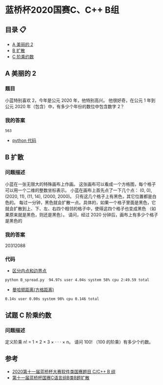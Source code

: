 # 蓝桥杯2020国赛C、C++ B组
## 目录 :clipboard:

-   [A 美丽的 2](#A-美丽的-2)
-   [B 扩散](#B-扩散)
-   [C 阶乘约数](#-C-阶乘约数)

## A 美丽的 2

### 题目

小蓝特别喜欢 2，今年是公元 2020 年，他特别高兴。
他很好奇，在公元 1 年到公元 2020 年（包含）中，有多少个年份的数位中包含数字 2？

### 我的答案
```plt
563
```
-   [python 代码](./A_beautiful_2.py)

## B 扩散

### 问题描述
小蓝在一张无限大的特殊画布上作画。
这张画布可以看成一个方格图，每个格子可以用一个二维的整数坐标表示。
小蓝在画布上首先点了一下几个点：
(0, 0), (2020, 11), (11, 14), (2000, 2000)。
只有这几个格子上有黑色，其它位置都是白色的。
每过一分钟，黑色就会扩散一点。具体的，如果一个格子里面是黑色，它
就会扩散到上、下、左、右四个相邻的格子中，使得这四个格子也变成黑色
（如果原来就是黑色，则还是黑色）。
请问，经过 2020 分钟后，画布上有多少个格子是黑色的

### 我的答案
20312088
### 代码
-   [区分内点和边界点](./B_spread.py)
```plt
python B_spread.py  94.97s user 4.04s system 58% cpu 2:49.59 total
```
-   [曼哈顿距离(方格距离)](./B_spread_Manhattan_distance.c)
```plt
0.14s user 0.00s system 98% cpu 0.146 total
```

## 试题 C 阶乘约数

### 问题描述
定义阶乘 n! = 1 × 2 × 3 × · · · × n。
请问 100! （100 的阶乘）有多少个约数。

## 参考
-   [2020第十一届蓝桥杯大赛软件类国赛题目 C/C++ B 组](https://blog.csdn.net/weixin_43985130/article/details/109695805)
-   [第十一届蓝桥杯国赛C语言组B类B题扩散](https://blog.csdn.net/bdu_zhangAo/article/details/109715079)
